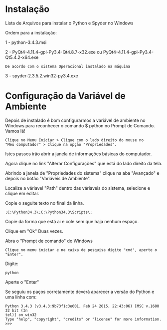 # Instalação

Lista de Arquivos para instalar o Python e Spyder no Windows

Ordem para a instalação:

1 - python-3.4.3.msi

2 - PyQt4-4.11.4-gpl-Py3.4-Qt4.8.7-x32.exe ou PyQt4-4.11.4-gpl-Py3.4-Qt5.4.2-x64.exe
	
	De acordo com o sistema Operacional instalado na máquina
	
3 - spyder-2.3.5.2.win32-py3.4.exe

# Configuração da Variável de Ambiente

Depois de instalado é bom configurarmos a variável de ambiente no Windows para reconhecer o comando $ python no Prompt de Comando. Vamos lá!

	Clique no Menu Iniciar > Clique com o lado direito do mouse no
	"Meu computador" > Clique na opção "Propriedades".
	
Istes passos irão abrir a janela de informações básicas do computador.

Agora clique no link "Alterar Configurações" que está do lado direito da tela.

Abrindo a janela de "Propriedades do sistema" clique na aba "Avançado" e depois no botão "Variáveis de Ambiente".

Localize a váriavel "Path" dentro das váriaveis do sistema, selecione e clique em editar.

Copie o seguite texto no final da linha.

	;C:\Python34.3\;C:\Python34.3\Scripts\;
	
Copie da forma que está ai e cole sem que haja nenhum espaço.

Clique em "Ok" Duas vezes.

Abra o "Prompt de comando" do Windows

	Clique no menu iniciar e na caixa de pesquisa digite "cmd", aperte o "Enter".
	
Digite:

	python
	
Aperte o "Enter"

Se seguiu os paços corretamente deverá aparecer a versão do Python e uma linha com:

	Python 3.4.3 (v3.4.3:9b73f1c3e601, Feb 24 2015, 22:43:06) [MSC v.1600 32 bit (In
	tel)] on win32
	Type "help", "copyright", "credits" or "license" for more information.
	>>>
	








